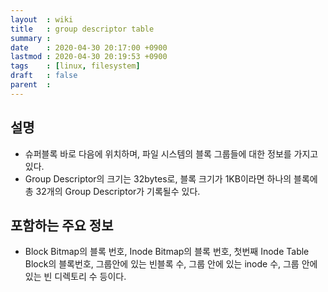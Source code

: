```yaml
---
layout  : wiki
title   : group descriptor table
summary : 
date    : 2020-04-30 20:17:00 +0900
lastmod : 2020-04-30 20:19:53 +0900
tags    : [linux, filesystem]
draft   : false
parent  : 
---
```


## 설명
* 슈퍼블록 바로 다음에 위치하며, 파일 시스템의 블록 그룹들에 대한 정보를 가지고 있다.
* Group Descriptor의 크기는 32bytes로, 블록 크기가 1KB이라면 하나의 블록에 총 32개의 Group Descriptor가 기록될수 있다.
## 포함하는 주요 정보
* Block Bitmap의 블록 번호, Inode Bitmap의 블록 번호, 첫번째 Inode Table Block의 블록번호, 그룹안에 있는 빈블록 수, 그룹 안에 있는 inode 수, 그룹 안에 있는 빈 디렉토리 수 등이다.
